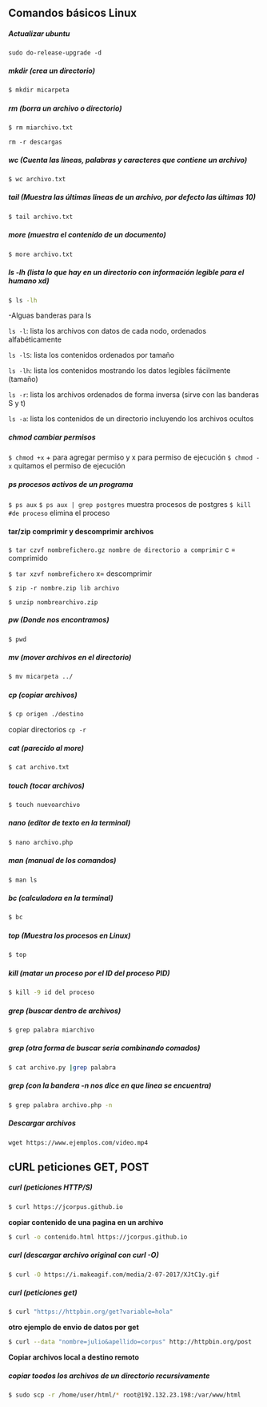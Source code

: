 Comandos básicos Linux
-----------------------
##### Actualizar ubuntu
`sudo do-release-upgrade -d`

##### mkdir (crea un directorio)
```bash
$ mkdir micarpeta
```
##### rm (borra un archivo o directorio)
```bash
$ rm miarchivo.txt
```
`rm -r descargas`

##### wc (Cuenta las lineas, palabras y caracteres que contiene un archivo)
```bash
$ wc archivo.txt
```

##### tail (Muestra las últimas lineas de un archivo, por defecto las últimas 10)
```bash
$ tail archivo.txt
```

##### more (muestra el contenido de un documento)
```bash
$ more archivo.txt
```

##### ls -lh (lista lo que hay en un directorio con información legible para el humano xd)

```bash
$ ls -lh
```
-Alguas banderas para ls

`ls -l`: lista los archivos con datos de cada nodo, ordenados alfabéticamente

`ls -lS`: lista los contenidos ordenados por tamaño

`ls -lh`: lista los contenidos mostrando los datos legibles fácilmente (tamaño)

`ls -r`: lista los archivos ordenados de forma inversa (sirve con las banderas S y t)

`ls -a`: lista los contenidos de un directorio incluyendo los archivos ocultos

##### chmod cambiar permisos
`$ chmod +x` + para agregar permiso y x para permiso de ejecución
`$ chmod -x` quitamos el permiso de ejecución

##### ps procesos activos de un programa
`$ ps aux`
`$ ps aux | grep postgres` muestra procesos de postgres
`$ kill #de proceso` elimina el proceso

#### tar/zip comprimir y descomprimir archivos
`$ tar czvf nombrefichero.gz nombre de directorio a comprimir` c = comprimido

`$ tar xzvf nombrefichero` x= descomprimir

`$ zip -r nombre.zip lib archivo`

`$ unzip nombrearchivo.zip` 

##### pw (Donde nos encontramos)
```bash
$ pwd
```

##### mv (mover archivos en el directorio)
```bash
$ mv micarpeta ../
```

##### cp (copiar archivos)
```bash
$ cp origen ./destino
```
copiar directorios `cp -r`

##### cat (parecido al more)
```bash
$ cat archivo.txt
```

##### touch (tocar archivos)
```bash
$ touch nuevoarchivo
```

##### nano (editor de texto en la terminal)
```bash
$ nano archivo.php
```

##### man (manual de los comandos)
```bash
$ man ls
```

##### bc (calculadora en la terminal)
```bash
$ bc
```
##### top (Muestra los procesos en Linux)
```bash
$ top
```
##### kill (matar un proceso por el ID del proceso PID)
```bash
$ kill -9 id del proceso
```
##### grep (buscar dentro de archivos)
```bash
$ grep palabra miarchivo
```
##### grep (otra forma de buscar seria combinando comados)
```bash
$ cat archivo.py |grep palabra 
```
##### grep (con la bandera -n nos dice en que linea se encuentra)
```bash
$ grep palabra archivo.php -n
```
##### Descargar archivos
`wget https://www.ejemplos.com/video.mp4` 


cURL peticiones GET, POST
-------------------------
##### curl (peticiones HTTP/S)
```bash
$ curl https://jcorpus.github.io
```
**copiar contenido de una pagina en un archivo**
```bash
$ curl -o contenido.html https://jcorpus.github.io
```
##### curl (descargar archivo original con curl -O)
```bash
$ curl -O https://i.makeagif.com/media/2-07-2017/XJtC1y.gif
```
##### curl (peticiones get)
```bash
$ curl "https://httpbin.org/get?variable=hola"
```
**otro ejemplo de envio de datos por get**
```bash
$ curl --data "nombre=julio&apellido=corpus" http://httpbin.org/post
```
**Copiar archivos local a destino remoto**

##### copiar toodos los archivos de un directorio recursivamente
```bash
$ sudo scp -r /home/user/html/* root@192.132.23.198:/var/www/html
```

